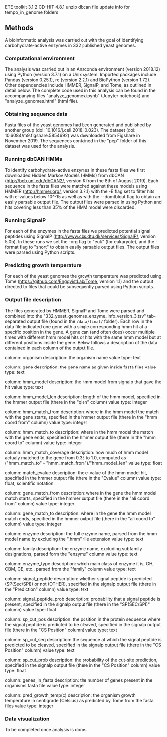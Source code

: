 ETE toolkit 3.1.2
CD-HIT 4.8.1
unzip dbcan file
update info for tempo_in_genome folders

## Methods
A bioinformatic analysis was carried out with the goal of identifying carbohydrate-active enzymes in 332 published yeast genomes.

### Computational environment
The analysis was carried out in an Anaconda environment (version 2018.12) using Python (version 3.7.1) on a Unix system. Imported packages include Pandas (version 0.25.1), re (version 2.2.1) and BioPython (version 1.72). Other dependencies include HMMER, SignalP, and Tome, as outlined in detail below. The complete code used in this analysis can be found in the accompanying files "analyze_genomes.ipynb" (Jupyter notebook) and "analyze_genomes.html" (html file).

### Obtaining sequence data
Fasta files of the yeast genomes had been generated and published by another group (doi: 10.1016/j.cell.2018.10.023). The dataset (doi: 10.6084/m9.figshare.5854692) was downloaded from Figshare in November 2019. The sequences contained in the "pep" folder of this dataset was used for the analysis.

### Running dbCAN HMMs
To identify carbohydrate-active enzymes in these fasta files we first downloaded Hidden Markov Models (HMMs) from dbCAN (http://bcb.unl.edu/dbCAN2/, version 8 from the 8th of August 2019). Each sequence in the fasta files were matched against these models using HMMER (http://hmmer.org/, version 3.2.1) with the -E flag set to filter hits with e-values below 10^-15 as well as with the --domtblout flag to obtain an easily parsable output file. The output files were parsed in using Python and hits covering less than 35% of the HMM model were discarded.

### Running SignalP
For each of the enzymes in the fasta files we predicted potential signal peptides using SignalP (http://www.cbs.dtu.dk/services/SignalP/, version 5.0b). In these runs we set the -org flag to "euk" (for eukaryote), and the -format flag to "short" to obtain easily parsable output files. The output files were parsed using Python scripts.

### Predicting growth temperature
For each of the yeast genomes the growth temperature was predicted using Tome (https://github.com/EngqvistLab/Tome, version 1.1) and the output directed to files that could be subsequently parsed using Python scripts.

### Output file description
The files generated by HMMER, SignalP and Tome were parsed and combined into the "332_yeast_genomes_enzyme_info_version_3.tsv" tab-separated output file (found in the `/data/final/` folder). Each row in the data file indicated one gene with a single corresponding hmm hit at a specific position in the gene. A gene can (and often does) occur multiple times with different hmm model hits or hits with the same hmm model but at different positions inside the gene. Below follows a description of the data contained in each column of the output file.

column: organism
description: the organism name
value type: text

column: gene
description: the gene name as given inside fasta files
value type: text

column: hmm_model
description: the hmm model from signalp that gave the hit
value type: text

column: hmm_model_len
description: length of the hmm model, specified in the hmmer output file (there in the "qlen" column)
value type: integer

column: hmm_match_from
description: where in the hmm model the match with the gene starts,  specified in the hmmer output file (there in the "hmm coord from" column)
value type: integer

column: hmm_match_to
description: where in the hmm model the match with the gene ends,  specified in the hmmer output file (there in the "hmm coord to" column)
value type: integer

column: hmm_match_coverage
description: how much of hmm model actualy matched to the gene from 0.35 to 1.0, computed as ("hmm_match_to" - "hmm_match_from")/"hmm_model_len"
value type: float

column: match_evalue
description: the e-value of the hmm model hit, specified in the hmmer output file (there in the "Evalue" column)
value type: float, scientific notation

column: gene_match_from
description: where in the gene the hmm model match starts, specified in the hmmer output file (there in the "ali coord from" column)
value type: integer

column: gene_match_to
description: where in the gene the hmm model match ends, specified in the hmmer output file (there in the "ali coord to" column)
value type: integer

column: enzyme
description: the full enzyme name, parsed from the hmm model name by excluding the ".hmm" file extension
value type: text

column: family
description: the enzyme name, excluding subfamily designations, parsed form the "enzyme" column
value type: text

column: enzyme_type
description: which main class of enzyme it is, GH, CBM, CE, etc., parsed from the "family" column
value type: text

column: signal_peptide
description: whether signal peptide is predicted (SP(Sec/SPI)) or not (OTHER), specified in the signalp output file (there in the "Prediction" column)
value type: text

column: signal_peptide_prob
description: probability that a signal peptide is present, specified in the signalp output file (there in the "SP(SEC/SPI)" column)
value type: float

column: sp_cut_pos
description: the position in the protein sequence where the signal peptide is predicted to be cleaved, specified in the signalp output file (there in the "CS Position" column)
value type: text

column: sp_cut_seq
description: the sequence at which the signal peptide is predicted to be cleaved, specified in the signalp output file (there in the "CS Position" column)
value type: text

column: sp_cut_prob
description: the probability of the cut-site prediction, specified in the signalp output file (there in the "CS Position" column)
value type: float

column: genes_in_fasta
description: the number of genes present in the organisms fasta file
value type: integer

column: pred_growth_temp(c)
description: the organism growth temperature in centigrade (Celsius) as predicted by Tome from the fasta files
value type: integer


### Data visualization
To be completed once analysis is done..
